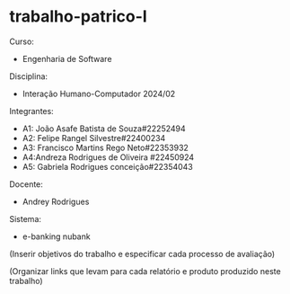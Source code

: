 # trabalho-patrico-I
Curso: 
* Engenharia de Software

Disciplina: 
* Interação Humano-Computador 2024/02

Integrantes:
* A1: João Asafe Batista de Souza#22252494
* A2: Felipe Rangel Silvestre#22400234
* A3: Francisco Martins Rego Neto#22353932
* A4:Andreza Rodrigues de Oliveira #22450924
* A5: Gabriela Rodrigues conceição#22354043

Docente: 
* Andrey Rodrigues

Sistema:
* e-banking nubank

(Inserir objetivos do trabalho e especificar cada processo de avaliação)

(Organizar links que levam para cada relatório e produto produzido neste trabalho)
